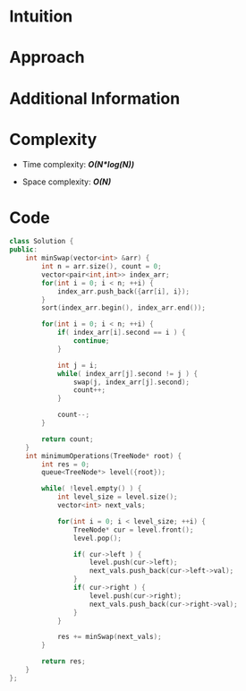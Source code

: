 
# Intuition

# Approach

# Additional Information

# Complexity
- Time complexity: ***O(N\*log(N))***
<!-- Add your time complexity here, e.g. $$O(n)$$ -->

- Space complexity: ***O(N)***
<!-- Add your space complexity here, e.g. $$O(n)$$ -->

# Code
```cpp
class Solution {
public:
    int minSwap(vector<int> &arr) {
        int n = arr.size(), count = 0;
        vector<pair<int,int>> index_arr;
        for(int i = 0; i < n; ++i) {
            index_arr.push_back({arr[i], i});
        }
        sort(index_arr.begin(), index_arr.end());

        for(int i = 0; i < n; ++i) {
            if( index_arr[i].second == i ) { 
                continue; 
            }

            int j = i;
            while( index_arr[j].second != j ) {
                swap(j, index_arr[j].second);
                count++;
            }

            count--;
        }

        return count;
    }
    int minimumOperations(TreeNode* root) {
        int res = 0;
        queue<TreeNode*> level({root});

        while( !level.empty() ) {
            int level_size = level.size();
            vector<int> next_vals;

            for(int i = 0; i < level_size; ++i) {
                TreeNode* cur = level.front();
                level.pop();

                if( cur->left ) {
                    level.push(cur->left);
                    next_vals.push_back(cur->left->val);
                }
                if( cur->right ) {
                    level.push(cur->right);
                    next_vals.push_back(cur->right->val);
                }
            }

            res += minSwap(next_vals);
        }

        return res;
    }
};
```
